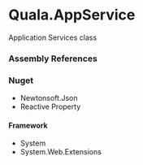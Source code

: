 ﻿
# Quala.AppService

Application Services class


### Assembly References

### Nuget
- Newtonsoft.Json
- Reactive Property

#### Framework
- System
- System.Web.Extensions
